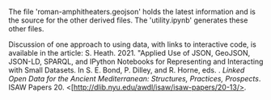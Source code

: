 The file 'roman-amphitheaters.geojson' holds the latest information and is the source for the other derived files. The 'utility.ipynb' generates these other files.

Discussion of one approach to using data, with links to interactive code, is available in the article: S. Heath. 2021. "Applied Use of JSON, GeoJSON, JSON-LD, SPARQL, and IPython Notebooks for Representing and Interacting with Small Datasets. In S. E. Bond, P. Dilley, and R. Horne, eds. . *Linked Open Data for the Ancient Mediterranean: Structures, Practices, Prospects*. ISAW Papers 20. <[http://dlib.nyu.edu/awdl/isaw/isaw-papers/20-13/>.
